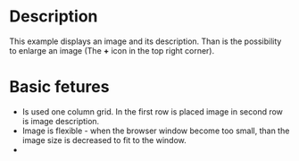 # Description
This example displays an image and its description. Than is the possibility to enlarge an image 
(The **+** icon in the top right corner).

# Basic fetures
* Is used one column grid. In the first row is placed image in second row is image description.
* Image is flexible - when the browser window become too small, than the image size is decreased to fit to the window.
* 
